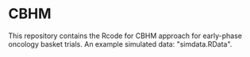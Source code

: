 # CBHM
This repository contains the Rcode for CBHM approach for early-phase oncology basket trials.
An example simulated data: "simdata.RData".
